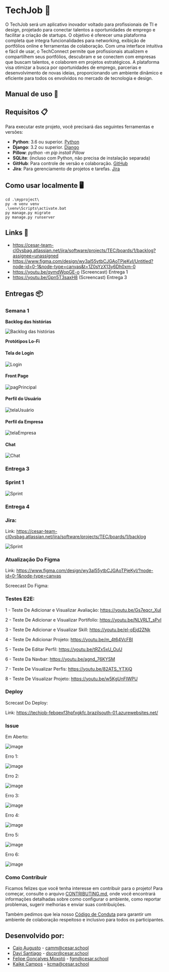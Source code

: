# TechJob 🚀

O TechJob será um aplicativo inovador voltado para profissionais de TI e design, projetado para conectar talentos a oportunidades de emprego e facilitar a criação de startups. O objetivo é oferecer uma plataforma completa que integra funcionalidades para networking, exibição de portfólios online e ferramentas de colaboração. Com uma interface intuitiva e fácil de usar, o TechConnect permite que profissionais atualizem e compartilhem seus portfólios, descubram e se conectem com empresas que buscam talentos, e colaborem em projetos estratégicos. A plataforma visa otimizar a busca por oportunidades de emprego, parcerias e desenvolvimento de novas ideias, proporcionando um ambiente dinâmico e eficiente para todos os envolvidos no mercado de tecnologia e design.

## Manual de uso 📖

## Requisitos 📋

Para executar este projeto, você precisará das seguintes ferramentas e versões:

- **Python**: 3.6 ou superior. [Python](https://www.python.org/downloads/)
- **Django**: 3.2 ou superior. [Django](https://www.djangoproject.com/)
- **Pillow**: _python -m pip install Pillow_
- **SQLite**: (incluso com Python, não precisa de instalação separada)
- **GitHub**: Para controle de versão e colaboração. [GitHub](https://github.com/)
- **Jira**: Para gerenciamento de projetos e tarefas. [Jira](https://www.atlassian.com/software/jira)

## Como usar localmente 🖥
```
cd .\myproject\
py -m venv venv
.\venv\Scripts\activate.bat
py manage.py migrate
py manage.py runserver
```

## Links 🔗
- https://cesar-team-cl0vsbag.atlassian.net/jira/software/projects/TEC/boards/1/backlog?assignee=unassigned
- https://www.figma.com/design/wy3al55ytbCJGAoTPjeKyI/Untitled?node-id=0-1&node-type=canvas&t=1Z0sYzX13y6Dh0xm-0
- https://youtu.be/qymdWopGE-o (Screencast) Entrega 1
- https://youtu.be/Gpn5T3saxH8 (Screencast) Entrega 3

## Entregas 📦

### Semana 1

**Backlog das histórias**

![Backlog das histórias](img/historias.png)

**Protótipos Lo-Fi**

#### Tela de Login
![Login](img/login.png)

#### Front Page

![pagPrincipal](img/frontpage.png)

#### Perfil do Usuário

![telaUsuário](img/perfilusuario.png)

#### Perfil da Empresa

![telaEmpresa](img/perfilempresa.png)

#### Chat

![Chat](img/chat.png)


### Entrega 3

### Sprint 1

![Sprint](img/sprint.png)

### Entrega 4

### Jira:

Link: https://cesar-team-cl0vsbag.atlassian.net/jira/software/projects/TEC/boards/1/backlog

![Sprint](img/sprint2.png)

### Atualização Do Figma

Link: https://www.figma.com/design/wy3al55ytbCJGAoTPjeKyI/?node-id=0-1&node-type=canvas

Screecast Do Figma:

### Testes E2E:

1 - Teste De Adicionar e Visualizar Avaliação: https://youtu.be/Gs7eqcr_XuI

2 - Teste De Adicionar e Visualizar Portifolio: https://youtu.be/NLVRLT_sPvI

3 - Teste De Adicionar e Visualizar Skill: https://youtu.be/el-oEjd2ZNk

4 - Teste De Adicionar Projeto: https://youtu.be/m_4t64VcFBI

5 - Teste De Editar Perfil: https://youtu.be/tRZx5xU_OuU

6 - Teste Da Navbar: https://youtu.be/agnd_76KYSM

7 - Teste De Visualizar Perfis: https://youtu.be/82ATS_YTXjQ

8 - Teste De Visualizar Projeto: https://youtu.be/w5KgUnFIWPU

### Deploy

Screcast Do Deploy:

Link: https://techjob-febqexf3hpfxgkfc.brazilsouth-01.azurewebsites.net/

### Issue

Em Aberto:

![image](https://github.com/user-attachments/assets/0d1085b9-614f-470d-b239-a23c6a2b4dc5)

Erro 1:

![image](https://github.com/user-attachments/assets/9196cff5-11e6-4a54-b92a-cc722c09a20b)

Erro 2:

![image](https://github.com/user-attachments/assets/c61fe7f7-1977-49a4-b41a-eb1793dd7259)

Erro 3:

![image](https://github.com/user-attachments/assets/6f77998b-a511-433e-b657-93eaee04433e)

Erro 4:

![image](https://github.com/user-attachments/assets/5e258130-73d9-406e-b8c6-0cbed0276c28)

Erro 5:

![image](https://github.com/user-attachments/assets/9deb26b6-bca6-4931-932a-0981776a4c66)

Erro 6:

![image](https://github.com/user-attachments/assets/a199da78-8dc0-4b07-8e42-0b53859eebc7)


### Como Contribuir

Ficamos felizes que você tenha interesse em contribuir para o projeto! Para começar, consulte o arquivo [CONTRIBUTING.md](CONTRIBUTING.md), onde você encontrará informações detalhadas sobre como configurar o ambiente, como reportar problemas, sugerir melhorias e enviar suas contribuições.

Também pedimos que leia nosso [Código de Conduta](https://github.com/kaik-e/TechJob/blob/main/CODE_OF_CONDUCT.md) para garantir um ambiente de colaboração respeitoso e inclusivo para todos os participantes.

## Desenvolvido por:

- [Caio Augusto](https://github.com/CaioAugustoMachadoDeMelo) - camm@cesar.school
- [Davi Santiago](https://github.com/Davicas01) - dscpr@cesar.school
- [Felipe Gonçalves Moxotó](https://github.com/Moxoto2k) - fgm@cesar.school
- [Kaike Campos](https://github.com/Kaik-e) - kcma@cesar.school 


